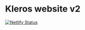 # Kleros website v2


[![Netlify Status](https://api.netlify.com/api/v1/badges/82a86c0c-07ae-4272-bbd5-8ef94e7f25a9/deploy-status)](https://app.netlify.com/sites/kleros-website-v2/deploys)

